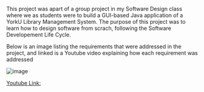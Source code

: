 This project was apart of a group project in my Software Design class where we as students were to build a GUI-based Java application of a YorkU Library Management System.
The purpose of this project was to learn how to design software from scrach, following the Software Developement Life Cycle.

Below is an image listing the requirements that were addressed in the project, and linked is a Youtube video explaining how each requirement was addressed

![image](https://github.com/user-attachments/assets/4c9373c1-ed5a-446b-ab7e-621c3a7124a7)

[Youtube Link:](https://www.youtube.com/watch?v=t4YbA_HtwzQ)

